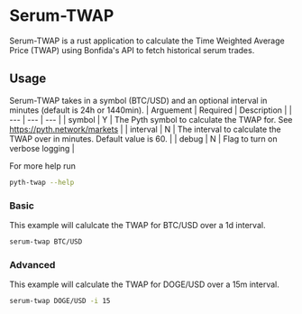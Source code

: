 # Serum-TWAP

Serum-TWAP is a rust application to calculate the Time Weighted Average Price (TWAP) using Bonfida's API to fetch historical serum trades. 
## Usage
Serum-TWAP takes in a symbol (BTC/USD) and an optional interval in minutes (default is 24h or 1440min). 
| Arguement | Required  | Description |
| --- | --- | --- |
| symbol | Y  | The Pyth symbol to calculate the TWAP for. See https://pyth.network/markets |
| interval | N | The interval to calculate the TWAP over in minutes. Default value is 60. |
| debug | N | Flag to turn on verbose logging |

For more help run
```bash
pyth-twap --help
```
### Basic
This example will calulcate the TWAP for BTC/USD over a 1d interval.
```bash
serum-twap BTC/USD
```
### Advanced
This example will calculate the TWAP for DOGE/USD over a 15m interval.
```bash
serum-twap DOGE/USD -i 15
```
